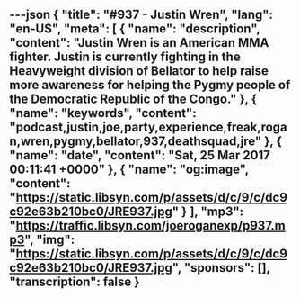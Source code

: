 ---json
{
  "title": "#937 - Justin Wren",
  "lang": "en-US",
  "meta": [
    {
      "name": "description",
      "content": "Justin Wren is an American MMA fighter. Justin is currently fighting in the Heavyweight division of Bellator to help raise more awareness for helping the Pygmy people of the Democratic Republic of the Congo."
    },
    {
      "name": "keywords",
      "content": "podcast,justin,joe,party,experience,freak,rogan,wren,pygmy,bellator,937,deathsquad,jre"
    },
    {
      "name": "date",
      "content": "Sat, 25 Mar 2017 00:11:41 +0000"
    },
    {
      "name": "og:image",
      "content": "https://static.libsyn.com/p/assets/d/c/9/c/dc9c92e63b210bc0/JRE937.jpg"
    }
  ],
  "mp3": "https://traffic.libsyn.com/joeroganexp/p937.mp3",
  "img": "https://static.libsyn.com/p/assets/d/c/9/c/dc9c92e63b210bc0/JRE937.jpg",
  "sponsors": [],
  "transcription": false
}
---
<episode-header />

<timemark seconds="0" />

<transcribe-call-to-action />

<episode-footer />